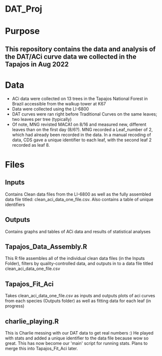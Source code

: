 # DAT_Proj

# Purpose
## This repository contains the data and analysis of the DAT/ACi curve data we collected in the Tapajos in Aug 2022

# Data
* ACi data were collected on 13 trees in the Tapajos National Forest in Brazil accessible from the walkup tower at K67
* Data were collected using the LI-6800
* DAT curves were ran right before Traditional Curves on the same leaves; two leaves per tree (typically)
* Of note, MNG revisted MACA1 on 8/16 and measured new, different leaves than on the first day (8/6?). MNG recorded a Leaf_number of 2, which had already been recorded in the data. In a manual recoding of data, CDS gave a unique identifier to each leaf, with the second leaf 2 recorded as leaf 8.

# Files
## Inputs
Contains Clean data files from the LI-6800 as well as the fully assembled data file titled: clean_aci_data_one_file.csv. Also contains a table of unique identifiers

## Outputs
Contains graphs and tables of ACi data and results of statistical analyses

## Tapajos_Data_Assembly.R
This R file assembles all of the individual clean data files (in the Inputs Folder), filters by quality-controlled data, and outputs in to a data file titled clean_aci_data_one_file.csv

## Tapajos_Fit_Aci
Takes clean_aci_data_one_file.csv as inputs and outputs plots of aci curves from each species (Outputs folder) as well as fitting data for each leaf (in progress)

## charlie_playing.R
This is Charlie messing with our DAT data to get real numbers :) He played with stats and added a unique identifier to the data file because wow so great. This has now become our 'main' script for running stats. Plans to merge this into Tapajos_Fit_Aci later.
